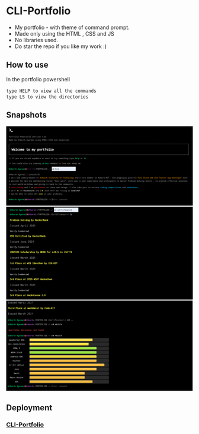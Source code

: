 # CLI-Portfolio
- My portfolio - with theme of command prompt.
- Made only using the HTML , CSS and JS 
- No libraries used.
- Do star the repo if you like my work :)
## How to use

In the portfolio powershell
```
type HELP to view all the commands
type LS to view the directories
```
## Snapshots

![Bio](https://github.com/UtkarshA135/cmd-port/blob/main/Saved%20Pictures/bio.png)
![Cert](https://github.com/UtkarshA135/cmd-port/blob/main/Saved%20Pictures/cert.png)
![Skills](https://github.com/UtkarshA135/cmd-port/blob/main/Saved%20Pictures/skills.png)


## Deployment

### [CLI-Portfolio](https://utkarsha135.github.io/cmd-port/)

